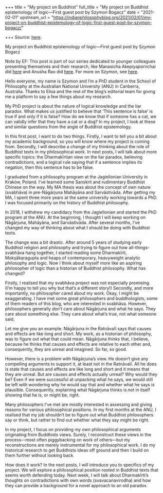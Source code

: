 +++
title = "My project on Buddhist"
full_title = "My project on Buddhist epistemology of logic—First guest post by Szymon Bogacz"
date = "2021-02-01"
upstream_url = "https://indianphilosophyblog.org/2021/02/01/my-project-on-buddhist-epistemology-of-logic-first-guest-post-by-szymon-bogacz/"

+++
Source: [here](https://indianphilosophyblog.org/2021/02/01/my-project-on-buddhist-epistemology-of-logic-first-guest-post-by-szymon-bogacz/).

My project on Buddhist epistemology of logic—First guest post by Szymon Bogacz

Note by EF: This post is part of our series dedicated to younger
colleagues presenting themselves and their research, like Manasicha
Akepiyapornchai did
[here](http://indianphilosophyblog.org/author/manasicha/) and Anusha Rao
did [here](http://indianphilosophyblog.org/author/anusha/). For more on
Szymon, see [here](https://szymonbogacz.com/).

Hello everyone, my name is Szymon and I’m a PhD student in the School of
Philosophy at the Australian National University (ANU) in Canberra,
Australia. Thanks to Elisa and the rest of the blog’s editorial team for
giving me a platform to say a few things about my research.

My PhD project is about the nature of logical knowledge and the liar
paradox. What makes us justified to believe that ‘This sentence is
false’ is true if and only if it is false? How do we know that if
someone has a cat, we can validly infer that they have a cat or a dog?
In my project, I look at these and similar questions from the angle of
Buddhist epistemology.

In this first post, I want to do two things. Firstly, I want to tell you
a bit about my academic background, so you will know where my project is
coming from. Secondly, I will describe a change of my thinking about the
role of Buddhist texts in my philosophical work. In next posts, I will
talk about more specific topics: the Dharmakīrtian view on the liar
paradox, believing contradictions, and a logical rule saying that if a
sentence implies its negation, then this sentence has to be false.

I graduated from a philosophy program at the Jagiellonian University in
Kraków, Poland. I’ve learned some Sanskrit and rudimentary Buddhist
Chinese on the way. My MA thesis was about the concept of own nature
(svabhāva) in pre-Nāgārjuna Mahāyāna and Sarvāstivāda. After getting my
MA, I spent three more years at the same university working towards a
PhD. I was focused primarily on the history of Buddhist philosophy.

In 2018, I withdrew my candidacy from the Jagiellonian and started the
PhD program at the ANU. At the beginning, I thought I will keep working
on Nāgārjuna, Mahāyāna, and Sarvāstivāda. After several months, I’ve
changed my way of thinking about what I should be doing with Buddhist
texts.

The change was a bit drastic. After around 5 years of studying early
Buddhist religion and philosophy and trying to figure out how
all-things-svabhāva hang together, I started reading some Dharmakīrti,
Mokṣākaragupta and heaps of contemporary, heavyweight analytic
philosophy and logic. Now I think about myself more like an aspiring
philosopher of logic than a historian of Buddhist philosophy. What has
changed?

Firstly, I realised that my svabhāva project was not especially
promising. (I’m happy to tell you why but that’s a different story!)
Secondly, and more importantly, no philosopher cared about my work.
Okay, I might be exaggerating. I have met some great philosophers and
buddhologists, some of them readers of this blog, who are interested in
svabhāva. However, philosophers generally don’t care about Nāgārjuna and
what he says. They care about something else. They care about what’s
true, not what someone said.

Let me give you an example. Nāgārjuna in the Ratnāvalī says that causes
and effects are like long and short. My work, as a historian of
philosophy, was to figure out what that could mean. Nāgārjuna thinks
that, I believe, because he thinks that causes and effects are relative
to each other and, consequently, they are unreal and imagined. So far,
so good.

However, there is a problem with Nāgārjuna’s view. He doesn’t give any
compelling arguments to support it, at least not in the Ratnāvalī. All
he does is state that causes and effects are like long and short and it
means that they are unreal. But are causes and effects actually unreal?
Why would they be? Even if we were successful at unpacking what he says,
we would still be left with wondering why he would say that and whether
what he says is plausible. Consequently, explaining what Nāgārjuna
thinks is not in itself showing that he is, or might be, right.

Many philosophers I’ve met are mostly interested in assessing and giving
reasons for various philosophical positions. In my first months at the
ANU, I realised that my job shouldn’t be to figure out what Buddhist
philosophers say or think, but rather to find out whether what they say
might be right.

In my project, I focus on providing my own philosophical arguments
originating from Buddhists views. Surely, I reconstruct these views in
the process—most often piggybacking on work of others—but my
reconstructions are merely instrumental for my philosophical work. I do
my historical research to get Buddhists ideas off ground and then I
build on them further without looking back.

How does it work? In the next posts, I will introduce you to specifics
of my project. We will explore a philosophical position rooted in
Buddhist texts that seems worth defending today. Next week, I will talk
about Dharmakīrti’s thoughts on contradictions with own words
(svavacanavirodha) and how they can provide a background for a novel
approach to an old paradox.
